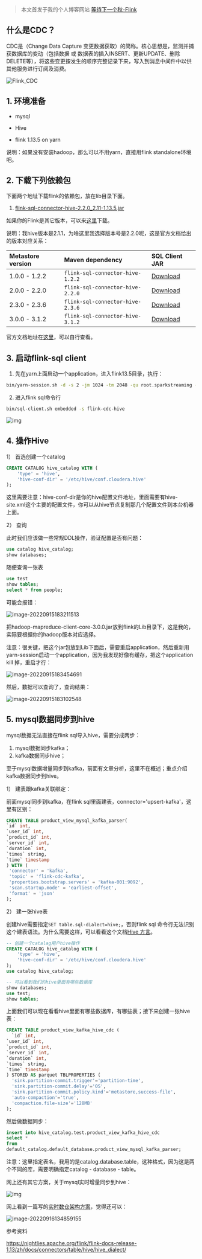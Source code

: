 > 本文首发于我的个人博客网站 [等待下一个秋-Flink](https://www.ikeguang.com/article/2057)

## 什么是CDC？

CDC是（Change Data Capture 变更数据获取）的简称。核心思想是，监测并捕获数据库的变动（包括数据 或 数据表的插入INSERT、更新UPDATE、删除DELETE等），将这些变更按发生的顺序完整记录下来，写入到消息中间件中以供其他服务进行订阅及消费。

![Flink_CDC](https://ververica.github.io/flink-cdc-connectors/master/_images/flinkcdc.png)

## 1. 环境准备

- mysql

- Hive

- flink 1.13.5 on yarn

 说明：如果没有安装hadoop，那么可以不用yarn，直接用flink standalone环境吧。



## 2. 下载下列依赖包

下面两个地址下载flink的依赖包，放在lib目录下面。

1. [flink-sql-connector-hive-2.2.0_2.11-1.13.5.jar](https://repo.maven.apache.org/maven2/org/apache/flink/flink-sql-connector-hive-2.2.0_2.11/1.13.5/flink-sql-connector-hive-2.2.0_2.11-1.13.5.jar)

如果你的Flink是其它版本，可以来[这里](https://repo.maven.apache.org/maven2/org/apache/flink)下载。

说明：我hive版本是2.1.1，为啥这里我选择版本号是2.2.0呢，这是官方文档给出的版本对应关系：

| Metastore version | Maven dependency                 | SQL Client JAR                                               |
| :---------------- | :------------------------------- | :----------------------------------------------------------- |
| 1.0.0 - 1.2.2     | `flink-sql-connector-hive-1.2.2` | [Download](https://repo.maven.apache.org/maven2/org/apache/flink/flink-sql-connector-hive-1.2.2_2.11/1.13.6/flink-sql-connector-hive-1.2.2_2.11-1.13.6.jar) |
| 2.0.0 - 2.2.0     | `flink-sql-connector-hive-2.2.0` | [Download](https://repo.maven.apache.org/maven2/org/apache/flink/flink-sql-connector-hive-2.2.0_2.11/1.13.6/flink-sql-connector-hive-2.2.0_2.11-1.13.6.jar) |
| 2.3.0 - 2.3.6     | `flink-sql-connector-hive-2.3.6` | [Download](https://repo.maven.apache.org/maven2/org/apache/flink/flink-sql-connector-hive-2.3.6_2.11/1.13.6/flink-sql-connector-hive-2.3.6_2.11-1.13.6.jar) |
| 3.0.0 - 3.1.2     | `flink-sql-connector-hive-3.1.2` | [Download](https://repo.maven.apache.org/maven2/org/apache/flink/flink-sql-connector-hive-3.1.2_2.11/1.13.6/flink-sql-connector-hive-3.1.2_2.11-1.13.6.jar) |

 官方文档地址在[这里](https://nightlies.apache.org/flink/flink-docs-release-1.13/zh/docs/connectors/table/hive/overview/)，可以自行查看。



## 3. 启动flink-sql client

1) 先在yarn上面启动一个application，进入flink13.5目录，执行：

```bash
bin/yarn-session.sh -d -s 2 -jm 1024 -tm 2048 -qu root.sparkstreaming -nm flink-cdc-hive
```



 2) 进入flink sql命令行

```bash
bin/sql-client.sh embedded -s flink-cdc-hive
```

![img](https://oss.ikeguang.com/image/202209131716843.png) 

 

## 4. 操作Hive

1） 首选创建一个catalog

```sql
CREATE CATALOG hive_catalog WITH (
    'type' = 'hive',
    'hive-conf-dir' = '/etc/hive/conf.cloudera.hive'
);
```

这里需要注意：hive-conf-dir是你的hive配置文件地址，里面需要有hive-site.xml这个主要的配置文件，你可以从hive节点复制那几个配置文件到本台机器上面。



2） 查询

此时我们应该做一些常规DDL操作，验证配置是否有问题：

```sql
use catalog hive_catalog;
show databases;
```

随便查询一张表

```sql
use test
show tables;
select * from people;
```

可能会报错：

![image-20220915183211513](https://oss.ikeguang.com/image/202209151832981.png)

把hadoop-mapreduce-client-core-3.0.0.jar放到flink的Lib目录下，这是我的，实际要根据你的hadoop版本对应选择。

注意：很关键，把这个jar包放到Lib下面后，需要重启application，然后重新用yarn-session启动一个application，因为我发现好像有缓存，把这个application kill 掉，重启才行：

![image-20220915183454691](https://oss.ikeguang.com/image/202209151834780.png)

然后，数据可以查询了，查询结果：

![image-20220915183102548](https://oss.ikeguang.com/image/202209151831033.png)



## 5. mysql数据同步到hive

mysql数据无法直接在flink sql导入hive，需要分成两步：

1. mysql数据同步kafka；
2. kafka数据同步hive；

至于mysql数据增量同步到kafka，前面有文章分析，这里不在概述；重点介绍kafka数据同步到hive。

1） 建表跟kafka关联绑定：

前面mysql同步到kafka，在flink sql里面建表，connector='upsert-kafka'，这里有区别：

```sql
CREATE TABLE product_view_mysql_kafka_parser(
`id` int,
`user_id` int,
`product_id` int,
`server_id` int,
`duration` int,
`times` string,
`time` timestamp
) WITH (
 'connector' = 'kafka',
 'topic' = 'flink-cdc-kafka',
 'properties.bootstrap.servers' = 'kafka-001:9092',
 'scan.startup.mode' = 'earliest-offset',
 'format' = 'json'
);
```

2） 建一张hive表

创建hive需要指定`SET table.sql-dialect=hive;`，否则flink sql 命令行无法识别这个建表语法。为什么需要这样，可以看看这个文档[Hive 方言](https://nightlies.apache.org/flink/flink-docs-release-1.13/zh/docs/connectors/table/hive/hive_dialect/)。

```sql
-- 创建一个catalag用户hive操作
CREATE CATALOG hive_catalog WITH (
    'type' = 'hive',
    'hive-conf-dir' = '/etc/hive/conf.cloudera.hive'
);
use catalog hive_catalog;

-- 可以看到我们的hive里面有哪些数据库
show databases;
use test;
show tables;
```

上面我们可以现在看看hive里面有哪些数据库，有哪些表；接下来创建一张hive表：

```sql
CREATE TABLE product_view_kafka_hive_cdc (
  `id` int,
`user_id` int,
`product_id` int,
`server_id` int,
`duration` int,
`times` string,
`time` timestamp
) STORED AS parquet TBLPROPERTIES (
  'sink.partition-commit.trigger'='partition-time',
  'sink.partition-commit.delay'='0S',
  'sink.partition-commit.policy.kind'='metastore,success-file',
  'auto-compaction'='true',
  'compaction.file-size'='128MB'
);
```

然后做数据同步：

```sql
insert into hive_catalog.test.product_view_kafka_hive_cdc
select * 
from 
default_catalog.default_database.product_view_mysql_kafka_parser;
```

注意：这里指定表名，我用的是catalog.database.table，这种格式，因为这是两个不同的库，需要明确指定catalog - database - table。

网上还有其它方案，关于mysql实时增量同步到hive：

![img](https://oss.ikeguang.com/image/202209161347788.png)



网上看到一篇写的[实时数仓架构方案](https://blog.csdn.net/wudonglianga/article/details/123034634)，觉得还可以：

![image-20220916134859155](https://oss.ikeguang.com/image/202209161349602.png)



参考资料

https://nightlies.apache.org/flink/flink-docs-release-1.13/zh/docs/connectors/table/hive/hive_dialect/